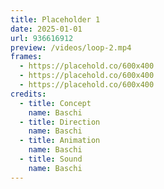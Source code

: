 ```yaml
---
title: Placeholder 1
date: 2025-01-01
url: 936616912
preview: /videos/loop-2.mp4
frames:
  - https://placehold.co/600x400
  - https://placehold.co/600x400
  - https://placehold.co/600x400
credits:
  - title: Concept
    name: Baschi
  - title: Direction
    name: Baschi
  - title: Animation
    name: Baschi
  - title: Sound
    name: Baschi
---
```

